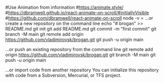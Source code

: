 #Use Animation from information
#https://animate.style/
#https://dbramwell.github.io/react-animate-on-scroll/#initiallyVisible
#https://github.com/dbramwell/react-animate-on-scroll
node -v = 
…or create a new repository on the command line
 echo "# brogan" >> README.md
git init
git add README.md
git commit -m "first commit"
git branch -M main
git remote add origin https://github.com/vladimirovsk/brogan.git
git push -u origin main

…or push an existing repository from the command line
 git remote add origin https://github.com/vladimirovsk/brogan.git
git branch -M main
git push -u origin main

…or import code from another repository
You can initialize this repository with code from a Subversion, Mercurial, or TFS project.